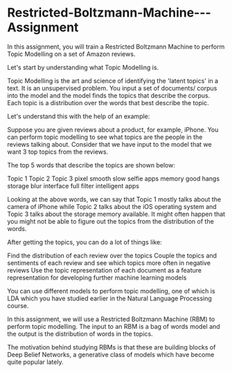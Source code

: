 # Restricted-Boltzmann-Machine---Assignment

In this assignment, you will train a Restricted Boltzmann Machine to perform Topic Modelling on a set of Amazon reviews. 

Let's start by understanding what Topic Modelling is.

Topic Modelling is the art and science of identifying the 'latent topics' in a text. It is an unsupervised problem. You input a set of documents/ corpus into the model and the model finds the topics that describe the corpus. Each topic is a distribution over the words that best describe the topic. 

Let's understand this with the help of an example:

Suppose you are given reviews about a product, for example, iPhone. You can perform topic modelling to see what topics are the people in the reviews talking about. Consider that we have input to the model that we want 3 top topics from the reviews.

The top 5 words that describe the topics are shown below:

Topic 1	Topic 2	Topic 3
pixel	smooth	slow
selfie	apps	memory
good	hangs	storage
blur	interface	full
filter	intelligent	apps
 

Looking at the above words, we can say that Topic 1 mostly talks about the camera of iPhone while Topic 2 talks about the iOS operating system and Topic 3 talks about the storage memory available. It might often happen that you might not be able to figure out the topics from the distribution of the words.

After getting the topics, you can do a lot of things like:

Find the distribution of each review over the topics
Couple the topics and sentiments of each review and see which topics more often in negative reviews
Use the topic representation of each document as a feature representation for developing further machine learning models

You can use different models to perform topic modelling, one of which is LDA  which you have studied earlier in the Natural Language Processing course.

In this assignment, we will use a Restricted Boltzmann Machine (RBM) to perform topic modelling. The input to an RBM is a bag of words model and the output is the distribution of words in the topics.

The motivation behind studying RBMs is that these are building blocks of Deep Belief Networks, a generative class of models which have become quite popular lately.
